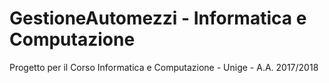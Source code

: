 # GestioneAutomezzi - Informatica e Computazione

Progetto per il Corso Informatica e Computazione - Unige - A.A. 2017/2018
